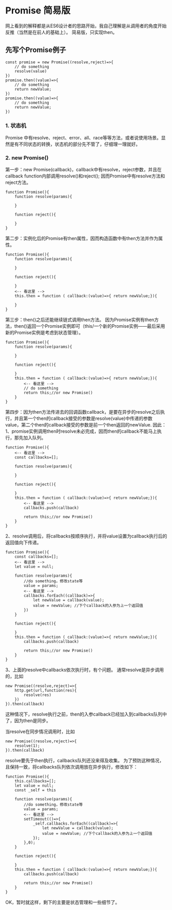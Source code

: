 # Promise 简易版

网上看到的解释都是从ES6设计者的思路开始，我自己理解是从调用者的角度开始反推（当然是在前人的基础上）。
简易版，只实现then。

## 先写个Promise例子

```
const promise = new Promise((resolve,reject)=>{
    // do something
    resolve(value)
})
promise.then((value)=>{
    // do something
    return newValue;
})
promise.then((value)=>{
    // do something
    return newValue;
})
```

### 1. 状态机

Promise 中有resolve、reject、error、all、race等等方法，或者说使用场景。显然是有不同状态的转换，状态机的部分先不管了，仔细理一理就好。

### 2. new Promise()

第一步：new Promise(callback)，callback中有resolve，reject参数，并且在callback function内部调用resolve()和reject();
因而Promise中有resolve方法和reject方法。

```
function Promise(){
    function resolve(params){

    }

    function reject(){

    }
}
```

第二步：实例化后的Promise有then属性，因而构造函数中有then方法并作为属性。

```
function Promise(){
    function resolve(params){

    }

    function reject(){

    }
    <-- 看这里 -->
    this.then = function ( callback:(value)=>{ return newValue;}){

    }
}
```

第三步：then()之后还能继续链式调用then方法。
因为Promise实例有then方法，then()返回一个Promise实例即可（this/一个新的Promise实例——最后采用新的Promise实例是考虑到状态管理）。

```
function Promise(){
    function resolve(params){

    }

    function reject(){

    }
    this.then = function ( callback:(value)=>{ return newValue;}){
        <-- 看这里 -->
        // do something
        return this;//or new Promise()
    }
}
```

第四步：因为then方法传进去的回调函数callback，是要在异步的resolve之后执行，并且第一个then的callback接受的参数是resolve(value)中传递的参数value，第二个then的callback接受的参数是前一个then返回的newValue.
因此：
1、promise实例调用then时resolve未必完成，因而then的callback不能马上执行，那先加入队列。

```
function Promise(){
    <-- 看这里 -->
    const callbacks=[];

    function resolve(params){

    }

    function reject(){

    }
    this.then = function ( callback:(value)=>{ return newValue;}){
        <-- 看这里 -->
        callbacks.push(callback)

        return this;//or new Promise()
    }
}
```

2、resolve调用后，将callbacks按顺序执行，并将value设置为callback执行后的返回值向下传递。

```
function Promise(){
    const callbacks=[];
    <-- 看这里 -->
    let value = null;

    function resolve(params){
        //do something，修改state等
        value = params;
        <-- 看这里 -->
        callbacks.forEach((callback)=>{
            let newValue = callback(value);
            value = newValue; //下个callback的入参为上一个返回值
        })
    }

    function reject(){

    }
    this.then = function ( callback:(value)=>{ return newValue;}){
        callbacks.push(callback)

        return this;//or new Promise()
    }
}
```

3、上面的resolve中callbacks依次执行时，有个问题。
通常resolve是异步调用的，比如

```
new Promise((resolve,reject)=>{
    http.get(url,function(res){
        resolve(res)
    })
}).then(callback)
```

这种情况下，resolve执行之前，then的入参callback已经加入到callbacks队列中了，因为then是同步。

当resolve在同步情况调用时，比如

```
new Promise((resolve,reject)=>{
    resolve(1);
}).then(callback)
```

resolve要先于then执行，callbacks队列还没来得及收集。
为了预防这种情况，且保持一致，将callbacks队列依次调用放在异步执行，修改如下：

```
function Promise(){
    this.callbacks=[];
    let value = null;
    const _self = this

    function resolve(params){
        //do something，修改state等
        value = params;
        <-- 看这里 -->
        setTimeout(()=>{
            _self.callbacks.forEach((callback)=>{
                let newValue = callback(value);
                value = newValue; //下个callback的入参为上一个返回值
            });
        },0);
    }

    function reject(){

    }
    this.then = function ( callback:(value)=>{ return newValue;}){
        callbacks.push(callback)

        return this;//or new Promise()
    }
}
```

OK，暂时就这样，剩下的主要是状态管理和一些细节了。
